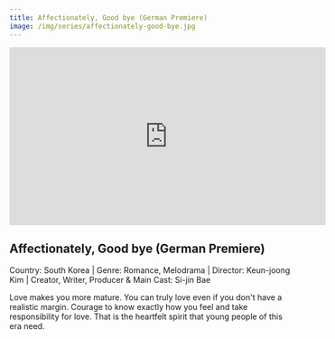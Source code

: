 ```yaml
---
title: Affectionately, Good bye (German Premiere)
image: /img/series/affectionately-good-bye.jpg
---
```

<iframe width="560" height="315" src="https://www.youtube.com/embed/bawDLsWnbX4" frameborder="0" allow="accelerometer; autoplay; encrypted-media; gyroscope; picture-in-picture" allowfullscreen></iframe>

## Affectionately, Good bye (German Premiere)
Country: South Korea | Genre: Romance, Melodrama | Director: Keun-joong Kim | Creator, Writer, Producer & Main Cast: Si-jin Bae

Love makes you more mature. You can truly love even if you don't have a realistic margin. Courage to know exactly how you feel and take responsibility for love. That is the heartfelt spirit that young people of this era need.